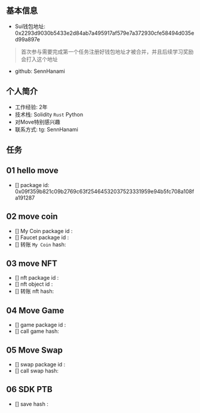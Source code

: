 ## 基本信息

- Sui钱包地址: 0x2293d9030b5433e2d84ab7a495917af579e7a372930cfe58494d035ed99a897e

> 首次参与需要完成第一个任务注册好钱包地址才被合并，并且后续学习奖励会打入这个地址

- github: SennHanami

## 个人简介

- 工作经验: 2年
- 技术栈: Solidity `Rust` Python
- 对Move特别感兴趣
- 联系方式: tg: SennHanami

## 任务

## 01 hello move

- [] package id: 0x09f359b821c09b2769c63f25464532037523331959e94b5fc708a108fa191287

## 02 move coin

- [] My Coin package id :
- [] Faucet package id :
- [] 转账 `My Coin` hash:

## 03 move NFT

- [] nft package id :
- [] nft object id :
- [] 转账 nft  hash:

## 04 Move Game

- [] game package id :
- [] call game hash:

## 05 Move Swap

- [] swap package id :
- [] call swap hash:

## 06 SDK PTB

- [] save hash :
